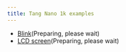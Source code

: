 ```yaml
---
title: Tang Nano 1k examples
---
```


- [Blink](./Nano_1K_examples/LED.md)(Preparing, please wait)
- [LCD screen](./Nano_1K_examples/LCD.md)(Preparing, please wait)
